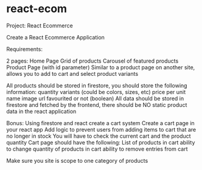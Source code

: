 # react-ecom

Project: React Ecommerce

Create a React Ecommerce Application

Requirements:

2 pages:
Home Page
Grid of products
Carousel of featured products
Product Page (with id parameter)
Similar to a product page on another site, allows you to add to cart and select product variants

All products should be stored in firestore, you should store the following information:
quantity
variants (could be colors, sizes, etc)
price per unit
name
image url
favourited or not (boolean)
All data should be stored in firestore and fetched by the frontend, there should be NO static product data in the react application

Bonus:
Using firestore and react create a cart system
Create a cart page in your react app
Add logic to prevent users from adding items to cart that are no longer in stock
You will have to check the current cart and the product quantity
Cart page should have the following:
List of products in cart
ability to change quantity of products in cart
ability to remove entries from cart

Make sure you site is scope to one category of products
